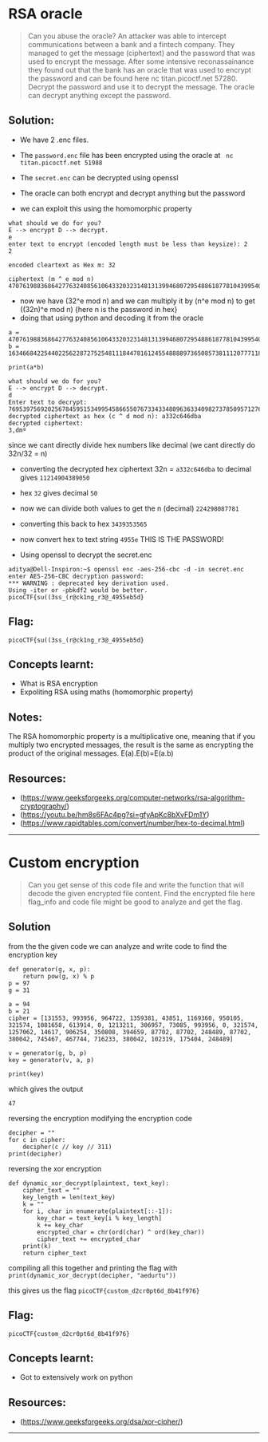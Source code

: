 # RSA oracle
> Can you abuse the oracle?
An attacker was able to intercept communications between a bank and a fintech company. They managed to get the message (ciphertext) and the password that was used to encrypt the message.
After some intensive reconassainance they found out that the bank has an oracle that was used to encrypt the password and can be found here nc titan.picoctf.net 57280. Decrypt the password and use it to decrypt the message. The oracle can decrypt anything except the password.

## Solution:

- We have 2 .enc files. 
- The `password.enc` file has been encrypted using the oracle at ` nc titan.picoctf.net 51988`
- The `secret.enc` can be decrypted using openssl
- The oracle can both encrypt and decrypt anything but the password


- we can exploit this using the homomorphic property 
```
what should we do for you?
E --> encrypt D --> decrypt.
e
enter text to encrypt (encoded length must be less than keysize): 2
2

encoded cleartext as Hex m: 32

ciphertext (m ^ e mod n) 4707619883686427763240856106433203231481313994680729548861877810439954027216515481620077982254465432294427487895036699854948548980054737181231034760249505
```
- now we have (32^e mod n) and we can multiply it by (n^e mod n) to get ((32n)^e mod n) {here n is the password in hex}
- doing that using python and decoding it from the oracle
```
a = 4707619883686427763240856106433203231481313994680729548861877810439954027216515481620077982254465432294427487895036699854948548980054737181231034760249505
b = 1634668422544022562287275254811184478161245548888973650857381112077711852144181630709254123963471597994127621183174673720047559236204808750789430675058597

print(a*b)
```

```
what should we do for you?
E --> encrypt D --> decrypt.
d
Enter text to decrypt: 7695397569202567845951534995458665507673343348096363340982737850957127633396299903805483751028603032381992074198003879773911743796997290925102562656506047424891066644072050561546038487523471370829681341678338287909825421864390772820326423850644272250884967018175331985857554152142511343509574844412215244485
decrypted ciphertext as hex (c ^ d mod n): a332c646dba
decrypted ciphertext:
3,dmº

```


since we cant directly divide hex numbers like decimal (we cant directly do 32n/32 = n)
- converting the decrypted hex ciphertext 32n = `a332c646dba` to decimal gives `11214904389050`
- hex `32` gives decimal `50`


- now we can divide both values to get the n (decimal) `224298087781`
- converting this back to hex `3439353565`
- now convert hex to text string `4955e` THIS IS THE PASSWORD!


- Using openssl to decrypt the secret.enc
```
aditya@Dell-Inspiron:~$ openssl enc -aes-256-cbc -d -in secret.enc
enter AES-256-CBC decryption password:
*** WARNING : deprecated key derivation used.
Using -iter or -pbkdf2 would be better.
picoCTF{su((3ss_(r@ck1ng_r3@_4955eb5d}
```


## Flag:

```
picoCTF{su((3ss_(r@ck1ng_r3@_4955eb5d}
```

## Concepts learnt:

- What is RSA encryption
- Expoliting RSA using maths (homomorphic property)


## Notes:

The RSA homomorphic property is a multiplicative one, meaning that if you multiply two encrypted messages, the result is the same as encrypting the product of the original messages. E(a).E(b)=E(a.b)

## Resources:

- (https://www.geeksforgeeks.org/computer-networks/rsa-algorithm-cryptography/)
- (https://youtu.be/hm8s6FAc4pg?si=gfyApKc8bXvFDm1Y)
- (https://www.rapidtables.com/convert/number/hex-to-decimal.html)


***


# Custom encryption
> Can you get sense of this code file and write the function that will decode the given encrypted file content.
Find the encrypted file here flag_info and code file might be good to analyze and get the flag.


## Solution

from the the given code we can analyze and write code to find the encryption key
```
def generator(g, x, p):
    return pow(g, x) % p
p = 97 
g = 31

a = 94
b = 21
cipher = [131553, 993956, 964722, 1359381, 43851, 1169360, 950105, 321574, 1081658, 613914, 0, 1213211, 306957, 73085, 993956, 0, 321574, 1257062, 14617, 906254, 350808, 394659, 87702, 87702, 248489, 87702, 380042, 745467, 467744, 716233, 380042, 102319, 175404, 248489]

v = generator(g, b, p)
key = generator(v, a, p)

print(key)
```

which gives the output
```
47
```

reversing the encryption modifying the encryption code 
```
decipher = ""
for c in cipher:
    decipher(c // key // 311)
print(decipher)
```

reversing the xor encryption
```
def dynamic_xor_decrypt(plaintext, text_key):
    cipher_text = ""
    key_length = len(text_key)
    k = ""
    for i, char in enumerate(plaintext[::-1]):
        key_char = text_key[i % key_length]
        k += key_char
        encrypted_char = chr(ord(char) ^ ord(key_char))
        cipher_text += encrypted_char
    print(k)
    return cipher_text
```

compiling all this together and printing the flag with `print(dynamic_xor_decrypt(decipher, "aedurtu"))`

this gives us the flag `picoCTF{custom_d2cr0pt6d_8b41f976}`

## Flag:

```
picoCTF{custom_d2cr0pt6d_8b41f976}
```

## Concepts learnt:

- Got to extensively work on python 


## Resources:

- (https://www.geeksforgeeks.org/dsa/xor-cipher/)


***





